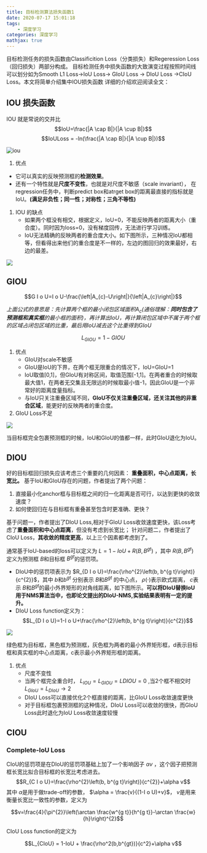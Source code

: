 ```yaml
---
title: 目标检测算法损失函数1
date: 2020-07-17 15:01:18
tags: 
    - 深度学习
categories: 深度学习
mathjax: true
---
```


目标检测任务的损失函数由Classificition Loss（分类损失）和Regeression Loss（回归损失）两部分构成。
目标检测任务中损失函数的大致演变过程按照时间线可以划分如为Smooth L1 Loss->IoU Loss-> GIoU Loss -> DIoU Loss ->CIoU Loss。本文将简单介绍集中IOU损失函数 详细的介绍欢迎阅读全文：

<!-- more -->
## IOU 损失函数 

   IOU 就是常说的交并比
  $$IoU=\frac{|A \cap B|}{|A \cup B|}$$
  $$IoULoss = -ln(\frac{|A \cap B|}{|A \cup B|})$$

  ![iou](../../uploads/2020710-1.png)
1. 优点
*   它可以真实的反映预测框的**检测效果**。
*   还有一个特性就是**尺度不变性**，也就是对尺度不敏感（scale invariant）， 在regression任务中，判断predict box和atrget box的距离最直接的指标就是IoU。**(满足非负性；同一性；对称性；三角不等性)**
  
1. IOU 的缺点
   *  如果两个框没有相交，根据定义，IoU=0，不能反映两者的距离大小（重合度）。同时因为loss=0，没有梯度回传，无法进行学习训练。
   *  IoU无法精确的反映两者的重合度大小。如下图所示，三种情况IoU都相等，但看得出来他们的重合度是不一样的，左边的图回归的效果最好，右边的最差。

![](https://picb.zhimg.com/v2-95449558cb098ff9df8c4d31474bd091_b.jpg)



## GIOU

$$G I o U=I o U-\frac{\left|A_{c}-U\right|}{\left|A_{c}\right|}$$

*上面公式的意思是：先计算两个框的最小闭包区域面积*$A_c$*(通俗理解：****同时包含了预测框和真实框****的最小框的面积)，再计算出IoU，再计算闭包区域中不属于两个框的区域占闭包区域的比重，最后用IoU减去这个比重得到GIoU*

$$L_{GIOU} = 1-GIOU$$
1. 优点
   *   GIoU对scale不敏感
   *   GIoU是IoU的下界，在两个框无限重合的情况下，IoU=GIoU=1
   *   IoU取值\[0,1\]，但GIoU有对称区间，取值范围\[\-1,1\]。在两者重合的时候取最大值1，在两者无交集且无限远的时候取最小值\-1，因此GIoU是一个非常好的距离度量指标。
   *   与IoU只关注重叠区域不同，**GIoU不仅关注重叠区域，还关注其他的非重合区域**，能更好的反映两者的重合度。
2. GIoU Loss不足


![](https://pic1.zhimg.com/80/v2-d32d8fd6e32ecca603ea9678695b7241_720w.jpg)

当目标框完全包裹预测框的时候，IoU和GIoU的值都一样，此时GIoU退化为IoU。

## DIOU

好的目标框回归损失应该考虑三个重要的几何因素：
**重叠面积，中心点距离，长宽比。**
基于IoU和GIoU存在的问题，作者提出了两个问题：
1. 直接最小化anchor框与目标框之间的归一化距离是否可行，以达到更快的收敛速度？
2. 如何使回归在与目标框有重叠甚至包含时更准确、更快？


基于问题一，作者提出了DIoU Loss,相对于GIoU Loss收敛速度更快，该Loss考虑了**重叠面积和中心点距离**，但没有考虑到长宽比；
针对问题二，作者提出了CIoU Loss，**其收敛的精度更高**，以上三个因素都考虑到了。

通常基于IoU\-based的loss可以定义为 $L=1-I o U+R\left(B, B^{g t}\right)$ ，其中 $R\left(B, B^{g t}\right)$ 定义为预测框 $B$和目标框 $B^{gt}$的惩罚项。

*   DIoU中的惩罚项表示为 $R_{D I o U}=\frac{\rho^{2}\left(b, b^{g t}\right)}{c^{2}}$，其中 $b$和$b^{gt}$  分别表示 $B$和$B^{gt}$ 的中心点， $\rho(\cdot)$表示欧式距离， $c$表示  $B$和$B^{gt}$的最小外界矩形的对角线距离，如下图所示。**可以将DIoU替换IoU用于NMS算法当中，也即论文提出的DIoU\-NMS,实验结果表明有一定的提升。**
*   DIoU Loss function定义为： 
   $$L_{D I o U}=1-I o U+\frac{\rho^{2}\left(b, b^{g t}\right)}{c^{2}}$$

![](https://picb.zhimg.com/v2-5189de83711cd7bc66bcf4db685d03c6_b.jpg)



绿色框为目标框，黑色框为预测框，灰色框为两者的最小外界矩形框，d表示目标框和真实框的中心点距离，c表示最小外界矩形框的距离。

1. 优点
   *   尺度不变性
   *   当两个框完全重合时， $L_{IOU} = L_{GIOU} = L{DIOU} = 0$ ,当2个框不相交时$L_{G I o U}=L_{D I o U} \rightarrow 2$
   *   DIoU Loss可以直接优化2个框直接的距离，比GIoU Loss收敛速度更快
   *   对于目标框包裹预测框的这种情况，DIoU Loss可以收敛的很快，而GIoU Loss此时退化为IoU Loss收敛速度较慢

## CIOU 

### **Complete\-IoU Loss**

CIoU的惩罚项是在DIoU的惩罚项基础上加了一个影响因子 $\alpha v$ ，这个因子把预测框长宽比拟合目标框的长宽比考虑进去。
   $$R_{C I o U}=\frac{\rho^{2}\left(b, b^{g t}\right)}{c^{2}}+\alpha v$$ 
  其中 $\alpha$是用于做trade\-off的参数， $\alpha = \frac{v}{(1-I o U)+v}$， $v$是用来衡量长宽比一致性的参数，定义为

  $$v=\frac{4}{\pi^{2}}\left(\arctan \frac{w^{g t}}{h^{g t}}-\arctan \frac{w}{h}\right)^{2}$$


CIoU Loss function的定义为

$$L_{CIoU} = 1-IoU + \frac{\rho^2(b,b^{gt})}{c^2}+\alpha v$$











   



